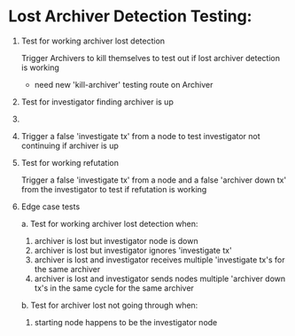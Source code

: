 # Lost Archiver Detection Testing:

1. Test for working archiver lost detection

   Trigger Archivers to kill themselves to test out if lost archiver detection is working

   - need new 'kill-archiver' testing route on Archiver

2. Test for investigator finding archiver is up

3.

4. Trigger a false 'investigate tx' from a node to test investigator not continuing if archiver is up

5. Test for working refutation

   Trigger a false 'investigate tx' from a node and a false 'archiver down tx' from the investigator to
   test if refutation is working

6. Edge case tests

   a. Test for working archiver lost detection when:

   1. archiver is lost but investigator node is down
   2. archiver is lost but investigator ignores 'investigate tx'
   3. archiver is lost and investigator receives multiple 'investigate tx's for the same archiver
   4. archiver is lost and investigator sends nodes multiple 'archiver down tx's in the same cycle for the same archiver

   b. Test for archiver lost not going through when:

   1. starting node happens to be the investigator node
